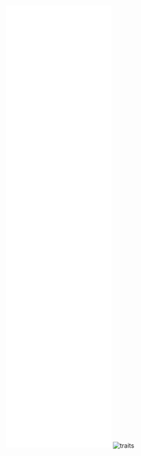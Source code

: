 <div style="display: block; margin-left: auto; margin-right: auto;">
  <img src="/github-metrics.svg" alt="metrics"/>
  <img src="https://github.com/todorinskiz/todorinskiz/assets/6491638/de27017e-7ba5-4e72-b056-999a1d8512b1" alt="traits"/>
</div>
